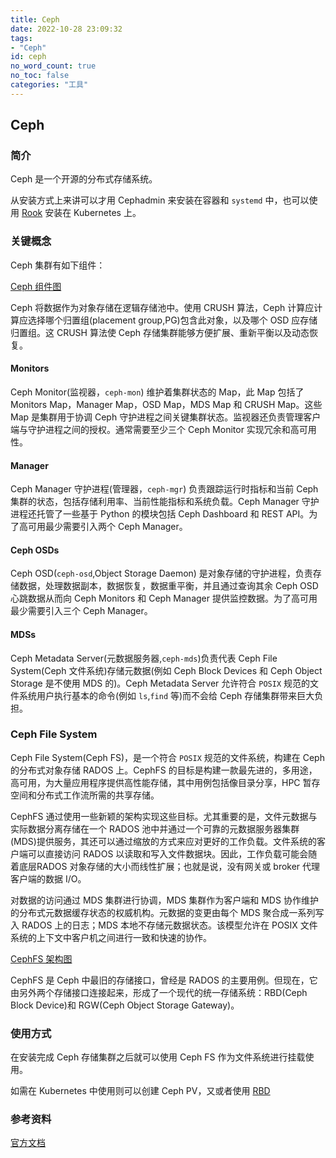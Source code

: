 ```yaml
---
title: Ceph
date: 2022-10-28 23:09:32
tags:
- "Ceph"
id: ceph
no_word_count: true
no_toc: false
categories: "工具"
---
```


## Ceph

### 简介

Ceph 是一个开源的分布式存储系统。

从安装方式上来讲可以才用 Cephadmin 来安装在容器和 `systemd` 中，也可以使用 [Rook](https://rook.io/) 安装在 Kubernetes 上。

### 关键概念

Ceph 集群有如下组件：

[Ceph 组件图](https://docs.ceph.com/en/latest/_images/ditaa-a05e8639fc0d9031e9903a52a15a18e182d673ff.png)

Ceph 将数据作为对象存储在逻辑存储池中。使用 CRUSH 算法，Ceph 计算应计算应选择哪个归置组(placement group,PG)包含此对象，以及哪个 OSD 应存储归置组。这 CRUSH 算法使 Ceph 存储集群能够方便扩展、重新平衡以及动态恢复。

#### Monitors

Ceph Monitor(监视器，`ceph-mon`) 维护着集群状态的 Map，此 Map 包括了Monitors Map，Manager Map，OSD Map，MDS Map 和 CRUSH Map。这些 Map 是集群用于协调 Ceph 守护进程之间关键集群状态。监视器还负责管理客户端与守护进程之间的授权。通常需要至少三个 Ceph Monitor 实现冗余和高可用性。

#### Manager

Ceph Manager 守护进程(管理器，`ceph-mgr`) 负责跟踪运行时指标和当前 Ceph 集群的状态，包括存储利用率、当前性能指标和系统负载。Ceph Manager 守护进程还托管了一些基于 Python 的模块包括 Ceph Dashboard 和 REST API。为了高可用最少需要引入两个 Ceph Manager。

#### Ceph OSDs

Ceph OSD(`ceph-osd`,Object Storage Daemon) 是对象存储的守护进程，负责存储数据，处理数据副本，数据恢复，数据重平衡，并且通过查询其余 Ceph OSD 心跳数据从而向 Ceph Monitors 和 Ceph Manager 提供监控数据。为了高可用最少需要引入三个 Ceph Manager。

#### MDSs

Ceph Metadata Server(元数据服务器,`ceph-mds`)负责代表 Ceph File System(Ceph 文件系统)存储元数据(例如 Ceph Block Devices 和 Ceph Object Storage 是不使用 MDS 的)。Ceph Metadata Server 允许符合 `POSIX` 规范的文件系统用户执行基本的命令(例如 `ls`,`find` 等)而不会给 Ceph 存储集群带来巨大负担。

### Ceph File System

Ceph File System(Ceph FS)，是一个符合 `POSIX` 规范的文件系统，构建在 Ceph 的分布式对象存储 RADOS 上。CephFS 的目标是构建一款最先进的，多用途，高可用，为大量应用程序提供高性能存储，其中用例包括像目录分享，HPC 暂存空间和分布式工作流所需的共享存储。

CephFS 通过使用一些新颖的架构实现这些目标。尤其重要的是，文件元数据与实际数据分离存储在一个 RADOS 池中并通过一个可靠的元数据服务器集群(MDS)提供服务，其还可以通过缩放的方式来应对更好的工作负载。文件系统的客户端可以直接访问 RADOS 以读取和写入文件数据块。因此，工作负载可能会随着底层RADOS 对象存储的大小而线性扩展；也就是说，没有网关或 broker 代理客户端的数据 I/O。

对数据的访问通过 MDS 集群进行协调，MDS 集群作为客户端和 MDS 协作维护的分布式元数据缓存状态的权威机构。元数据的变更由每个 MDS 聚合成一系列写入 RADOS 上的日志；MDS 本地不存储元数据状态。该模型允许在 POSIX 文件系统的上下文中客户机之间进行一致和快速的协作。

[CephFS 架构图](https://docs.ceph.com/en/quincy/_images/cephfs-architecture.svg)

CephFS 是 Ceph 中最旧的存储接口，曾经是 RADOS 的主要用例。但现在，它由另外两个存储接口连接起来，形成了一个现代的统一存储系统：RBD(Ceph Block Device)和 RGW(Ceph Object Storage Gateway)。

### 使用方式

在安装完成 Ceph 存储集群之后就可以使用 Ceph FS 作为文件系统进行挂载使用。

如需在 Kubernetes 中使用则可以创建 Ceph PV，又或者使用 [RBD](https://docs.ceph.com/en/latest/rbd/rbd-kubernetes/)

### 参考资料

[官方文档](https://docs.ceph.com/en/quincy/start/intro/)
